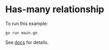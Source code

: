 # Has-many relationship

To run this example:

```shell
go run main.go
```

See [docs](https://bun.uptrace.dev/guide/relations.html#has-many-relation) for details.
